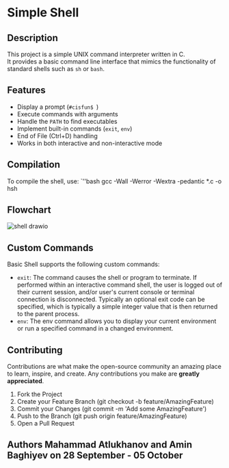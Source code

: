 # Simple Shell

## Description
This project is a simple UNIX command interpreter written in C.  
It provides a basic command line interface that mimics the functionality of standard shells such as `sh` or `bash`.

## Features
- Display a prompt (`#cisfun$ `)
- Execute commands with arguments
- Handle the `PATH` to find executables
- Implement built-in commands (`exit`, `env`)
- End of File (Ctrl+D) handling
- Works in both interactive and non-interactive mode

## Compilation
To compile the shell, use:
`''bash
gcc -Wall -Werror -Wextra -pedantic *.c -o hsh


## Flowchart
![shell drawio](https://github.com/user-attachments/assets/b8acdf0c-82e2-4047-a756-b40d71c00665)

## Custom Commands

Basic Shell supports the following custom commands:

- `exit`: The command causes the shell or program to terminate. If performed within an interactive command shell, the user is logged out of their current session, and/or user's current console or terminal connection is disconnected. Typically an optional exit code can be specified, which is typically a simple integer value that is then returned to the parent process.
- `env`: The env command allows you to display your current environment or run a specified command in a changed environment.


## Contributing

Contributions are what make the open-source community an amazing place to learn, inspire, and create. Any contributions you make are **greatly appreciated**.

1. Fork the Project
1. Create your Feature Branch (git checkout -b feature/AmazingFeature)
1. Commit your Changes (git commit -m 'Add some AmazingFeature')
1. Push to the Branch (git push origin feature/AmazingFeature)
1. Open a Pull Request



##  Authors Mahammad Atlukhanov and Amin Baghiyev  on 28 September - 05 October
